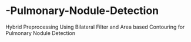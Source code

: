 # -Pulmonary-Nodule-Detection
Hybrid Preprocessing Using Bilateral Filter and Area based Contouring for Pulmonary Nodule Detection
